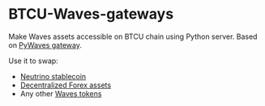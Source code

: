 # BTCU-Waves-gateways

Make Waves assets accessible on BTCU chain using Python server. Based on [PyWaves gateway](https://github.com/PyWaves/Waves-ERC20-Gateway).

Use it to swap:

- [Neutrino stablecoin](https://neutrino.at)
- [Decentralized Forex assets](https://waves.exchange/defo)
- Any other [Waves tokens](https://tokenrating.wavesexplorer.com)
